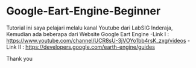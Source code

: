 # Google-Eart-Engine-Beginner

Tutorial ini saya pelajari melalu kanal Youtube dari LabSIG Inderaja, Kemudian ada beberapa dari Website Google Eart Engine
-Link I : https://www.youtube.com/channel/UCR8sU-3jVOYo1bb4rsK_zxg/videos
-Link II : https://developers.google.com/earth-engine/guides

Thank you
